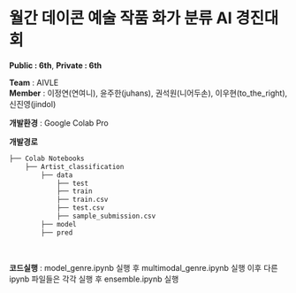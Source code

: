 # 월간 데이콘 예술 작품 화가 분류 AI 경진대회

**Public : 6th**, **Private : 6th**

**Team** : AIVLE <br>
**Member** : 이정연(연여니), 윤주한(juhans), 권석원(니어두손), 이우현(to_the_right), 신진영(jindol)

**개발환경** : Google Colab Pro

**개발경로** 


```bash
├── Colab Notebooks
    ├── Artist_classification
        ├── data
            ├── test
            ├── train
            ├── train.csv
            ├── test.csv
            ├── sample_submission.csv
        ├── model
        ├── pred
```


<br>

**코드실행** : model_genre.ipynb 실행 후 multimodal_genre.ipynb 실행 이후 다른 ipynb 파일들은 각각 실행 후 ensemble.ipynb 실행

